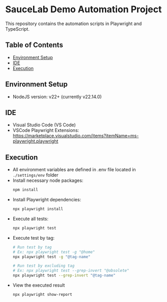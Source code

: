 # SauceLab Demo Automation Project
This repository contains the automation scripts in Playwright and TypeScript.

## Table of Contents
- [Environment Setup](#environment-setup)
- [IDE](#ide)
- [Execution](#execution)

## Environment Setup
- NodeJS version: v22+ (currently v22.14.0)

## IDE
- Visual Studio Code (VS Code)
- VSCode Playwright Extensions: https://marketplace.visualstudio.com/items?itemName=ms-playwright.playwright

## Execution
- All environment variables are defined in .env file located in `./settings/env` folder</br>
- Install necessary node packages:
    ``` bash
    npm install
    ```
- Install Playwright dependencies:
    ``` bash
    npx playwright install
    ```
- Execute all tests:
    ``` bash
    npx playwright test
    ```
- Execute test by tag:
    ``` bash
    # Run test by tag
    # Ex: npx playwright test -g "@home"
    npx playwright test -g "@tag-name"

    # Run test by excluding tag
    # Ex: npx playwright test --grep-invert "@obsolete"
    npx playwright test --grep-invert "@tag-name"
    ```
- View the executed result
    ```bash
    npx playwright show-report
    ```